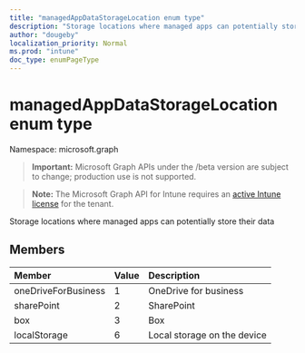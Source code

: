 ```yaml
---
title: "managedAppDataStorageLocation enum type"
description: "Storage locations where managed apps can potentially store their data"
author: "dougeby"
localization_priority: Normal
ms.prod: "intune"
doc_type: enumPageType
---
```


# managedAppDataStorageLocation enum type

Namespace: microsoft.graph

> **Important:** Microsoft Graph APIs under the /beta version are subject to change; production use is not supported.

> **Note:** The Microsoft Graph API for Intune requires an [active Intune license](https://go.microsoft.com/fwlink/?linkid=839381) for the tenant.

Storage locations where managed apps can potentially store their data

## Members
|Member|Value|Description|
|:---|:---|:---|
|oneDriveForBusiness|1|OneDrive for business|
|sharePoint|2|SharePoint|
|box|3|Box|
|localStorage|6|Local storage on the device|



